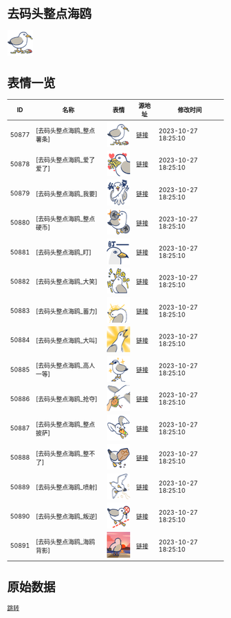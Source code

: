# 去码头整点海鸥

<img src="./cover.png" height="60" alt="cover" />

# 表情一览

|ID|名称|表情|源地址|修改时间|
|----|----|----|----|----|
|50877|[去码头整点海鸥_整点薯条]|<img src="./pic/050877_%5B去码头整点海鸥_整点薯条%5D.png" height="60" alt="整点薯条"/>|[链接](https://i0.hdslb.com/bfs/garb/ff2742a8ffff578cceb8ac6645fdd9f477b5eb81.png)|2023-10-27 18:25:10|
|50878|[去码头整点海鸥_爱了爱了]|<img src="./pic/050878_%5B去码头整点海鸥_爱了爱了%5D.png" height="60" alt="爱了爱了"/>|[链接](https://i0.hdslb.com/bfs/garb/f504efddc149d9a07ba4d24ee7bb1a117fb3806f.png)|2023-10-27 18:25:10|
|50879|[去码头整点海鸥_我要]|<img src="./pic/050879_%5B去码头整点海鸥_我要%5D.png" height="60" alt="我要"/>|[链接](https://i0.hdslb.com/bfs/garb/1dafa1faa57b3ebeda1654082e86ef98c97a40cf.png)|2023-10-27 18:25:10|
|50880|[去码头整点海鸥_整点硬币]|<img src="./pic/050880_%5B去码头整点海鸥_整点硬币%5D.png" height="60" alt="整点硬币"/>|[链接](https://i0.hdslb.com/bfs/garb/7f3c5c70785b6ac3484de6b47c58733c654556e8.png)|2023-10-27 18:25:10|
|50881|[去码头整点海鸥_盯]|<img src="./pic/050881_%5B去码头整点海鸥_盯%5D.png" height="60" alt="盯"/>|[链接](https://i0.hdslb.com/bfs/garb/e3cfe2120f67908e64c49f575521a5ce6d8edc38.png)|2023-10-27 18:25:10|
|50882|[去码头整点海鸥_大笑]|<img src="./pic/050882_%5B去码头整点海鸥_大笑%5D.png" height="60" alt="大笑"/>|[链接](https://i0.hdslb.com/bfs/garb/f2ef042ec5f2e505540c7d501b995d71e19534b3.png)|2023-10-27 18:25:10|
|50883|[去码头整点海鸥_蓄力]|<img src="./pic/050883_%5B去码头整点海鸥_蓄力%5D.png" height="60" alt="蓄力"/>|[链接](https://i0.hdslb.com/bfs/garb/441f0361c10d4d3d3b6c83758fc88a733ab09f8b.png)|2023-10-27 18:25:10|
|50884|[去码头整点海鸥_大叫]|<img src="./pic/050884_%5B去码头整点海鸥_大叫%5D.png" height="60" alt="大叫"/>|[链接](https://i0.hdslb.com/bfs/garb/99f899266a6ff4cec46ca3eb5cc5b651dcf740ff.png)|2023-10-27 18:25:10|
|50885|[去码头整点海鸥_高人一等]|<img src="./pic/050885_%5B去码头整点海鸥_高人一等%5D.png" height="60" alt="高人一等"/>|[链接](https://i0.hdslb.com/bfs/garb/5d68ca4022e353d89faf499567aa396a160fff5a.png)|2023-10-27 18:25:10|
|50886|[去码头整点海鸥_抢夺]|<img src="./pic/050886_%5B去码头整点海鸥_抢夺%5D.png" height="60" alt="抢夺"/>|[链接](https://i0.hdslb.com/bfs/garb/e10c9509b29ce93db949b7445180fb62cd824569.png)|2023-10-27 18:25:10|
|50887|[去码头整点海鸥_整点披萨]|<img src="./pic/050887_%5B去码头整点海鸥_整点披萨%5D.png" height="60" alt="整点披萨"/>|[链接](https://i0.hdslb.com/bfs/garb/19d2db9191e02eaad96231f6070858c6c5e1711b.png)|2023-10-27 18:25:10|
|50888|[去码头整点海鸥_整不了]|<img src="./pic/050888_%5B去码头整点海鸥_整不了%5D.png" height="60" alt="整不了"/>|[链接](https://i0.hdslb.com/bfs/garb/d2334e4f0e42cd1b04ee6c7bfbd0a47acd1e8259.png)|2023-10-27 18:25:10|
|50889|[去码头整点海鸥_喷射]|<img src="./pic/050889_%5B去码头整点海鸥_喷射%5D.png" height="60" alt="喷射"/>|[链接](https://i0.hdslb.com/bfs/garb/ec9ad873e51b7aabea4af755bbd5335438d06c06.png)|2023-10-27 18:25:10|
|50890|[去码头整点海鸥_叛逆]|<img src="./pic/050890_%5B去码头整点海鸥_叛逆%5D.png" height="60" alt="叛逆"/>|[链接](https://i0.hdslb.com/bfs/garb/8b52fc1f255526f1c4dd287f31b4f13eeb36f6e9.png)|2023-10-27 18:25:10|
|50891|[去码头整点海鸥_海鸥背影]|<img src="./pic/050891_%5B去码头整点海鸥_海鸥背影%5D.png" height="60" alt="海鸥背影"/>|[链接](https://i0.hdslb.com/bfs/garb/d8f28454429e6d3c15cee981cdbff9362c709b28.png)|2023-10-27 18:25:10|

# 原始数据

[跳转](./raw.json)


